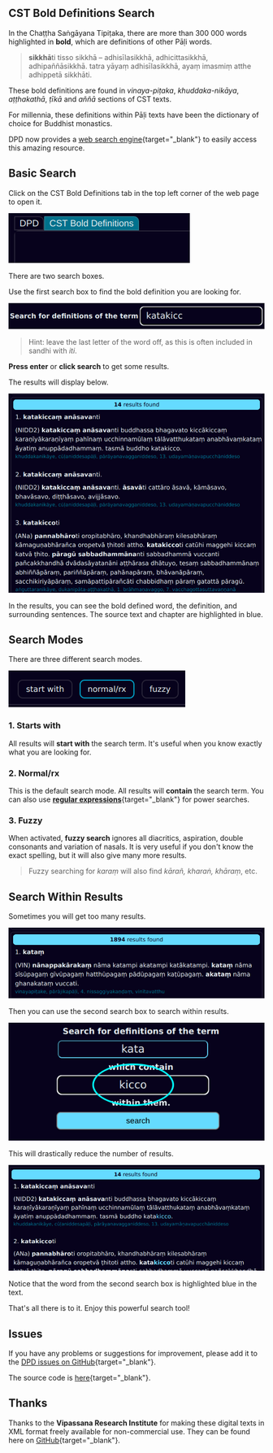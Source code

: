 ## CST Bold Definitions Search

In the Chaṭṭha Saṅgāyana Tipiṭaka, there are more than 300 000 words highlighted in **bold**, which are definitions of other Pāḷi words.

> **sikkhā**ti tisso sikkhā – adhisīlasikkhā, adhicittasikkhā, adhipaññāsikkhā. tatra yāyaṃ adhisīlasikkhā, ayaṃ imasmiṃ atthe adhippetā sikkhāti.

These bold definitions are found in *vinaya-piṭaka*, *khuddaka-nikāya*, *aṭṭhakathā*, *ṭīkā* and *aññā* sections of CST texts.

For millennia, these definitions within Pāḷi texts have been the dictionary of choice for Buddhist monastics. 

DPD now provides a [web search engine](https://www.dpdict.net){target="_blank"} to easily access this amazing resource.

## Basic Search

Click on the CST Bold Definitions tab in the top left corner of the web page to open it. 

![DPD bold definitions tab](../pics/dpdict.net/dpdict_bd_tab.png)

There are two search boxes.

Use the first search box to find the bold definition you are looking for.

![Search box 1](../pics/dpdict.net/dpdict_bd_searchbox1.png)

> Hint: leave the last letter of the word off, as this is often included in sandhi with *iti*.

**Press enter** or **click search** to get some results.

The results will display below.

![Search results](../pics/dpdict.net/dpdict_bd_results.png)

In the results, you can see the bold defined word, the definition, and surrounding sentences. The source text and chapter are highlighted in blue. 

## Search Modes

There are three different search modes. 

![Search modes](../pics/dpdict.net/dpdict_bd_search_modes.png)

### 1. Starts with
All results will **start with** the search term. It's useful when you know exactly what you are looking for.

### 2. Normal/rx
This is the default search mode. All results will **contain** the search term. You can also use [**regular expressions**](https://regexone.com/){target="_blank"} for power searches.

### 3. Fuzzy
When activated, **fuzzy search** ignores all diacritics, aspiration, double consonants and variation of nasals. It is very useful if you don't know the exact spelling, but it will also give many more results. 

> Fuzzy searching for *karaṃ* will also find *kārañ, kharaṅ, khāraṃ*, etc. 

## Search Within Results

Sometimes you will get too many results. 

![Too many results](../pics/dpdict.net/dpdict_bd_too_many.png)

Then you can use the second search box to search within results. 

![Search box 2](../pics/dpdict.net/dpdict_bd_searchbox2.png)

This will drastically reduce the number of results.

![alt text](../pics/dpdict.net/dpdict_bd_less_results.png)

Notice that the word from the second search box is highlighted blue in the text.

That's all there is to it. Enjoy this powerful search tool!

## Issues

If you have any problems or suggestions for improvement, please add it to the [DPD issues on GitHub](https://github.com/sasanarakkha/dpd-db-sbs/issues){target="_blank"}.

The source code is [here](https://github.com/sasanarakkha/dpd-db-sbs/blob/6eaaa4c58059e5e03ecdf522635335b89a5e4b1d/exporter/webapp/main.py#L223){target="_blank"}.

## Thanks

Thanks to the **Vipassana Research Institute** for making these digital texts in XML format freely available for non-commercial use. They can be found here on [GitHub](https://github.com/VipassanaTech/tipitaka-xml){target="_blank"}.

